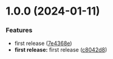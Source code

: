 # 1.0.0 (2024-01-11)

### Features

* first release ([7e4368e](https://github.com/shadiabuhilal/firestore-query-operators/commit/7e4368ee67b89968f0265548449c6826a756b20b))
* **first release:** first release ([c8042d8](https://github.com/shadiabuhilal/firestore-query-operators/commit/c8042d89c15bf394407c8675344370c32941488d))
